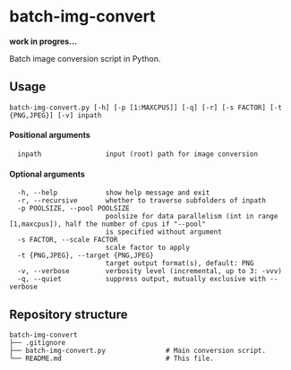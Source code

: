 # batch-img-convert

**work in progres...**

Batch image conversion script in Python.


## Usage

``` 
batch-img-convert.py [-h] [-p [1:MAXCPUS]] [-q] [-r] [-s FACTOR] [-t {PNG,JPEG}] [-v] inpath
``` 
#### Positional arguments
 
``` 
  inpath                input (root) path for image conversion
``` 

#### Optional arguments
``` 
  -h, --help            show help message and exit
  -r, --recursive       whether to traverse subfolders of inpath
  -p POOLSIZE, --pool POOLSIZE
                        poolsize for data parallelism (int in range [1,maxcpus]), half the number of cpus if "--pool"
                        is specified without argument
  -s FACTOR, --scale FACTOR
                        scale factor to apply
  -t {PNG,JPEG}, --target {PNG,JPEG}
                        target output format(s), default: PNG
  -v, --verbose         verbosity level (incremental, up to 3: -vvv)
  -q, --quiet           suppress output, mutually exclusive with --verbose
``` 


## Repository structure

```
batch-img-convert
├── .gitignore
├── batch-img-convert.py               # Main conversion script.
└── README.md                          # This file.
```
